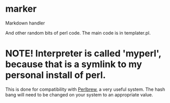 marker
======

Markdown handler

And other random bits of perl code. The main code is in templater.pl.

# NOTE! Interpreter is called 'myperl', because that is a symlink to my personal install of perl.

This is done for compatibility with [Perlbrew](https://www.perlbrew.pl), a very useful system. The hash bang will need to be changed on your system to an appropriate value.